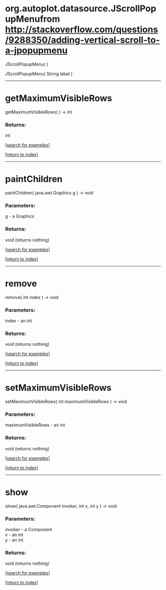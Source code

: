 # org.autoplot.datasource.JScrollPopupMenufrom http://stackoverflow.com/questions/9288350/adding-vertical-scroll-to-a-jpopupmenu
JScrollPopupMenu( )


JScrollPopupMenu( String label )


***
<a name="getMaximumVisibleRows"></a>
# getMaximumVisibleRows
getMaximumVisibleRows(  ) &rarr; int



### Returns:
int


<a href="https://github.com/autoplot/dev/search?q=getMaximumVisibleRows&unscoped_q=getMaximumVisibleRows">[search for examples]</a>

<a href="https://github.com/autoplot/documentation/blob/master/javadoc/index-all.md">[return to index]</a>

***
<a name="paintChildren"></a>
# paintChildren
paintChildren( java.awt.Graphics g ) &rarr; void



### Parameters:
g - a Graphics

### Returns:
void (returns nothing)


<a href="https://github.com/autoplot/dev/search?q=paintChildren&unscoped_q=paintChildren">[search for examples]</a>

<a href="https://github.com/autoplot/documentation/blob/master/javadoc/index-all.md">[return to index]</a>

***
<a name="remove"></a>
# remove
remove( int index ) &rarr; void



### Parameters:
index - an int

### Returns:
void (returns nothing)


<a href="https://github.com/autoplot/dev/search?q=remove&unscoped_q=remove">[search for examples]</a>

<a href="https://github.com/autoplot/documentation/blob/master/javadoc/index-all.md">[return to index]</a>

***
<a name="setMaximumVisibleRows"></a>
# setMaximumVisibleRows
setMaximumVisibleRows( int maximumVisibleRows ) &rarr; void



### Parameters:
maximumVisibleRows - an int

### Returns:
void (returns nothing)


<a href="https://github.com/autoplot/dev/search?q=setMaximumVisibleRows&unscoped_q=setMaximumVisibleRows">[search for examples]</a>

<a href="https://github.com/autoplot/documentation/blob/master/javadoc/index-all.md">[return to index]</a>

***
<a name="show"></a>
# show
show( java.awt.Component invoker, int x, int y ) &rarr; void



### Parameters:
invoker - a Component
<br>x - an int
<br>y - an int

### Returns:
void (returns nothing)


<a href="https://github.com/autoplot/dev/search?q=show&unscoped_q=show">[search for examples]</a>

<a href="https://github.com/autoplot/documentation/blob/master/javadoc/index-all.md">[return to index]</a>

